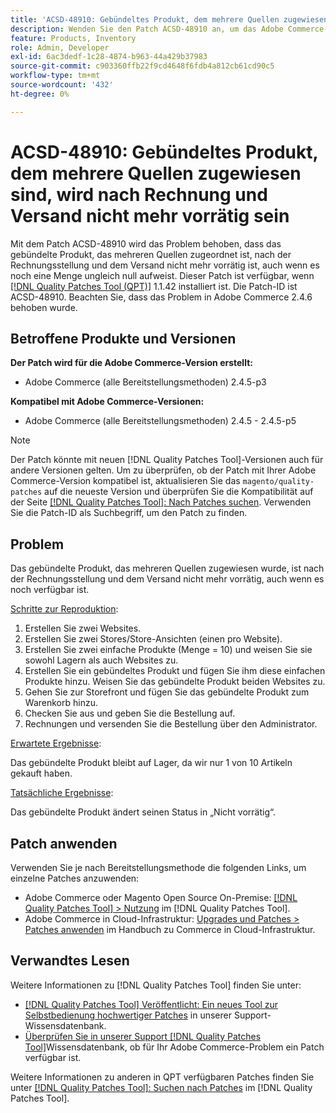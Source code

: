 ```yaml
---
title: 'ACSD-48910: Gebündeltes Produkt, dem mehrere Quellen zugewiesen sind, wird nach Rechnung und Versand nicht mehr vorrätig sein'
description: Wenden Sie den Patch ACSD-48910 an, um das Adobe Commerce-Problem zu beheben, bei dem das gebündelte Produkt, das mehreren Bezugsquellen zugewiesen ist, nach der Rechnungsstellung und dem Versand nicht mehr vorrätig ist, auch wenn es noch eine Menge ungleich null aufweist.
feature: Products, Inventory
role: Admin, Developer
exl-id: 6ac3dedf-1c28-4874-b963-44a429b37983
source-git-commit: c903360ffb22f9cd4648f6fdb4a812cb61cd90c5
workflow-type: tm+mt
source-wordcount: '432'
ht-degree: 0%

---
```


# ACSD-48910: Gebündeltes Produkt, dem mehrere Quellen zugewiesen sind, wird nach Rechnung und Versand nicht mehr vorrätig sein

Mit dem Patch ACSD-48910 wird das Problem behoben, dass das gebündelte Produkt, das mehreren Quellen zugeordnet ist, nach der Rechnungsstellung und dem Versand nicht mehr vorrätig ist, auch wenn es noch eine Menge ungleich null aufweist. Dieser Patch ist verfügbar, wenn [[!DNL Quality Patches Tool (QPT)]](/help/announcements/adobe-commerce-announcements/magento-quality-patches-released-new-tool-to-self-serve-quality-patches.md) 1.1.42 installiert ist. Die Patch-ID ist ACSD-48910. Beachten Sie, dass das Problem in Adobe Commerce 2.4.6 behoben wurde.

## Betroffene Produkte und Versionen

**Der Patch wird für die Adobe Commerce-Version erstellt:**

* Adobe Commerce (alle Bereitstellungsmethoden) 2.4.5-p3

**Kompatibel mit Adobe Commerce-Versionen:**

* Adobe Commerce (alle Bereitstellungsmethoden) 2.4.5 - 2.4.5-p5

>[!NOTE]
>
>Der Patch könnte mit neuen [!DNL Quality Patches Tool]-Versionen auch für andere Versionen gelten. Um zu überprüfen, ob der Patch mit Ihrer Adobe Commerce-Version kompatibel ist, aktualisieren Sie das `magento/quality-patches` auf die neueste Version und überprüfen Sie die Kompatibilität auf der Seite [[!DNL Quality Patches Tool]: Nach Patches suchen](https://experienceleague.adobe.com/tools/commerce-quality-patches/index.html). Verwenden Sie die Patch-ID als Suchbegriff, um den Patch zu finden.

## Problem

Das gebündelte Produkt, das mehreren Quellen zugewiesen wurde, ist nach der Rechnungsstellung und dem Versand nicht mehr vorrätig, auch wenn es noch verfügbar ist.

<u>Schritte zur Reproduktion</u>:

1. Erstellen Sie zwei Websites.
1. Erstellen Sie zwei Stores/Store-Ansichten (einen pro Website).
1. Erstellen Sie zwei einfache Produkte (Menge = 10) und weisen Sie sie sowohl Lagern als auch Websites zu.
1. Erstellen Sie ein gebündeltes Produkt und fügen Sie ihm diese einfachen Produkte hinzu. Weisen Sie das gebündelte Produkt beiden Websites zu.
1. Gehen Sie zur Storefront und fügen Sie das gebündelte Produkt zum Warenkorb hinzu.
1. Checken Sie aus und geben Sie die Bestellung auf.
1. Rechnungen und versenden Sie die Bestellung über den Administrator.

<u>Erwartete Ergebnisse</u>:

Das gebündelte Produkt bleibt auf Lager, da wir nur 1 von 10 Artikeln gekauft haben.

<u>Tatsächliche Ergebnisse</u>:

Das gebündelte Produkt ändert seinen Status in „Nicht vorrätig“.

## Patch anwenden

Verwenden Sie je nach Bereitstellungsmethode die folgenden Links, um einzelne Patches anzuwenden:

* Adobe Commerce oder Magento Open Source On-Premise: [[!DNL Quality Patches Tool] > Nutzung](https://experienceleague.adobe.com/docs/commerce-operations/tools/quality-patches-tool/usage.html) im [!DNL Quality Patches Tool].
* Adobe Commerce in Cloud-Infrastruktur: [Upgrades und Patches > Patches anwenden](https://experienceleague.adobe.com/docs/commerce-cloud-service/user-guide/develop/upgrade/apply-patches.html) im Handbuch zu Commerce in Cloud-Infrastruktur.

## Verwandtes Lesen

Weitere Informationen zu [!DNL Quality Patches Tool] finden Sie unter:

* [[!DNL Quality Patches Tool] Veröffentlicht: Ein neues Tool zur Selbstbedienung hochwertiger Patches](/help/announcements/adobe-commerce-announcements/magento-quality-patches-released-new-tool-to-self-serve-quality-patches.md) in unserer Support-Wissensdatenbank.
* [Überprüfen Sie in unserer Support [!DNL Quality Patches Tool]](/help/support-tools/patches-available-in-qpt-tool/check-patch-for-magento-issue-with-magento-quality-patches.md)Wissensdatenbank, ob für Ihr Adobe Commerce-Problem ein Patch verfügbar ist.

Weitere Informationen zu anderen in QPT verfügbaren Patches finden Sie unter [[!DNL Quality Patches Tool]: Suchen nach Patches](https://experienceleague.adobe.com/tools/commerce-quality-patches/index.html) im [!DNL Quality Patches Tool].
